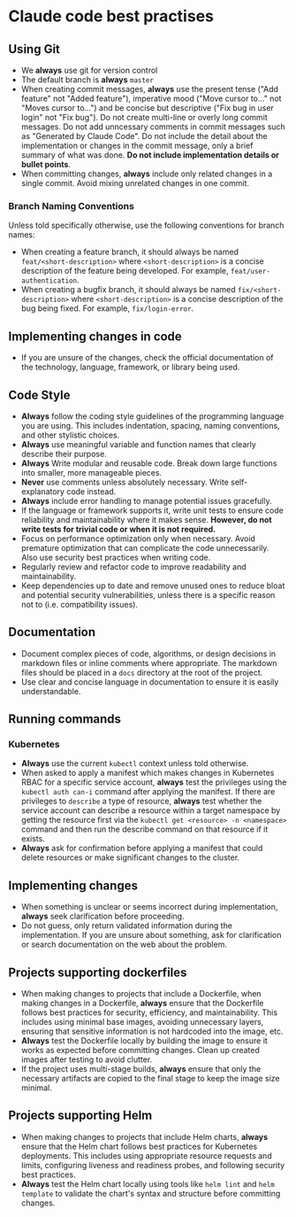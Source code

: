 # Claude code best practises

## Using Git

- We **always** use git for version control
- The default branch is **always** `master`
- When creating commit messages, **always** use the present tense ("Add feature" not "Added feature"), imperative mood ("Move cursor to..." not "Moves cursor to...") and be concise but descriptive ("Fix bug in user login" not "Fix bug"). Do not create multi-line or overly long commit messages. Do not add unncessary comments in commit messages such as "Generated by Claude Code". Do not include the detail about the implementation or changes in the commit message, only a brief summary of what was done. **Do not include implementation details or bullet points**.
- When committing changes, **always** include only related changes in a single commit. Avoid mixing unrelated changes in one commit.

### Branch Naming Conventions

Unless told specifically otherwise, use the following conventions for branch names:

- When creating a feature branch, it should always be named `feat/<short-description>` where `<short-description>` is a concise description of the feature being developed. For example, `feat/user-authentication`.
- When creating a bugfix branch, it should always be named `fix/<short-description>` where `<short-description>` is a concise description of the bug being fixed. For example, `fix/login-error`.

## Implementing changes in code

- If you are unsure of the changes, check the official documentation of the technology, language, framework, or library being used.

## Code Style

- **Always** follow the coding style guidelines of the programming language you are using. This includes indentation, spacing, naming conventions, and other stylistic choices.
- **Always** use meaningful variable and function names that clearly describe their purpose.
- **Always** Write modular and reusable code. Break down large functions into smaller, more manageable pieces.
- **Never** use comments unless absolutely necessary. Write self-explanatory code instead.
- **Always** include error handling to manage potential issues gracefully.
- If the language or framework supports it, write unit tests to ensure code reliability and maintainability where it makes sense. **However, do not write tests for trivial code or when it is not required.**
- Focus on performance optimization only when necessary. Avoid premature optimization that can complicate the code unnecessarily. Also use security best practices when writing code.
- Regularly review and refactor code to improve readability and maintainability.
- Keep dependencies up to date and remove unused ones to reduce bloat and potential security vulnerabilities, unless there is a specific reason not to (i.e. compatibility issues).

## Documentation

- Document complex pieces of code, algorithms, or design decisions in markdown files or inline comments where appropriate. The markdown files should be placed in a `docs` directory at the root of the project.
- Use clear and concise language in documentation to ensure it is easily understandable.

## Running commands

### Kubernetes

- **Always** use the current `kubectl` context unless told otherwise.
- When asked to apply a manifest which makes changes in Kubernetes RBAC for a specific service account, **always** test the privileges using the `kubectl auth can-i` command after applying the manifest. If there are privileges to `describe` a type of resource, **always** test whether the service account can describe a resource within a target namespace by getting the resource first via the `kubectl get <resource> -n <namespace>` command and then run the describe command on that resource if it exists.
- **Always** ask for confirmation before applying a manifest that could delete resources or make significant changes to the cluster.

## Implementing changes

- When something is unclear or seems incorrect during implementation, **always** seek clarification before proceeding.
- Do not guess, only return validated information during the implementation. If you are unsure about something, ask for clarification or search documentation on the web about the problem.

## Projects supporting dockerfiles

- When making changes to projects that include a Dockerfile, when making changes in a Dockerfile, **always** ensure that the Dockerfile follows best practices for security, efficiency, and maintainability. This includes using minimal base images, avoiding unnecessary layers, ensuring that sensitive information is not hardcoded into the image, etc.
- **Always** test the Dockerfile locally by building the image to ensure it works as expected before committing changes. Clean up created images after testing to avoid clutter.
- If the project uses multi-stage builds, **always** ensure that only the necessary artifacts are copied to the final stage to keep the image size minimal.

## Projects supporting Helm

- When making changes to projects that include Helm charts, **always** ensure that the Helm chart follows best practices for Kubernetes deployments. This includes using appropriate resource requests and limits, configuring liveness and readiness probes, and following security best practices.
- **Always** test the Helm chart locally using tools like `helm lint` and `helm template` to validate the chart's syntax and structure before committing changes.
